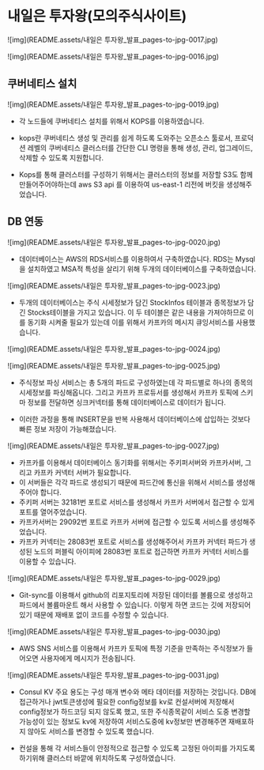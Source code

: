 


# 내일은 투자왕(모의주식사이트)
![img](README.assets/내일은 투자왕_발표_pages-to-jpg-0017.jpg)



![img](README.assets/내일은 투자왕_발표_pages-to-jpg-0016.jpg)



## 쿠버네티스 설치

![img](README.assets/내일은 투자왕_발표_pages-to-jpg-0019.jpg)

- 각 노드들에 쿠버네티스 설치를 위해서 KOPS를 이용하였습니다.

- kops란 쿠버네티스 생성 및 관리를 쉽게 하도록 도와주는 오픈소스 툴로서, 프로덕션 레벨의 쿠버네티스 클러스터를 간단한 CLI 명령을 통해 생성, 관리, 업그레이드, 삭제할 수 있도록 지원합니다.

- Kops를 통해 클러스터를 구성하기 위해서는 클러스터의 정보를 저장할 S3도 함께 만들어주어야하는데 aws S3 api 를 이용하여 us-east-1 리전에 버킷을 생성해주었습니다.



## DB 연동

![img](README.assets/내일은 투자왕_발표_pages-to-jpg-0020.jpg)

- 데이터베이스는 AWS의 RDS서비스를 이용하여서 구축하였습니다. RDS는 Mysql을 설치하였고 MSA적 특성을 살리기 위해 두개의 데이터베이스를 구축하였습니다. 



![img](README.assets/내일은 투자왕_발표_pages-to-jpg-0023.jpg)

- 두개의 데이터베이스는 주식 시세정보가 담긴 StockInfos 테이블과 종목정보가 담긴 Stocks테이블을 가지고 있습니다. 이 두 테이블은 같은 내용을 가져야하므로 이를 동기화 시켜줄 필요가 있는데 이를 위해서 카프카의 메시지 큐잉서비스를 사용했습니다.





![img](README.assets/내일은 투자왕_발표_pages-to-jpg-0024.jpg)



![img](README.assets/내일은 투자왕_발표_pages-to-jpg-0025.jpg)

- 주식정보 파싱 서비스는 총 5개의 파드로 구성하였는데 각 파드별로 하나의 종목의 시세정보를 파싱해옵니다. 그리고 카프카 프로듀서를 생성해서 카프카 토픽에 스키마 정보를 전달하면 싱크커넥터를 통해 데이터베이스로 데이터가 됩니다.

- 이러한 과정을 통해 INSERT문을 반복 사용해서 데이터베이스에 삽입하는 것보다 빠른 정보 저장이 가능해졌습니다.





![img](README.assets/내일은 투자왕_발표_pages-to-jpg-0027.jpg)

- 카프카를 이용해서 데이터베이스 동기화를 위해서는 주키퍼서버와 카프카서버, 그리고 카프카 커넥터 서버가 필요합니다. 
- 이 서버들은 각각 파드로 생성되기 때문에 파드간에 통신을 위해서 서비스를 생성해주어야 합니다. 
- 주키퍼 서버는 32181번 포트로 서비스를 생성해서 카프카 서버에서 접근할 수 있게 포트를 열어주었습니다.
- 카프카서버는 29092번 포트로 카프카 서버에 접근할 수 있도록 서비스를 생성해주었습니다. 
- 카프카 커넥터는 28083번 포트로 서비스를 생성해주어서 카프카 커넥터 파드가 생성된 노드의 퍼블릭 아이피에 28083번 포트로 접근하면 카프카 커넥터 서비스를 이용할 수 있습니다.



![img](README.assets/내일은 투자왕_발표_pages-to-jpg-0029.jpg)

- Git-sync를 이용해서 github의 리포지토리에 저장된 데이터를 볼륨으로 생성하고 파드에서 볼륨마운트 해서 사용할 수 있습니다. 이렇게 하면 코드는 깃에 저장되어있기 때문에 재배포 없이 코드를 수정할 수 있습니다. 



![img](README.assets/내일은 투자왕_발표_pages-to-jpg-0030.jpg)

- AWS SNS 서비스를 이용해서 카프카 토픽에 특정 기준을 만족하는 주식정보가 들어오면 사용자에게 메시지가 전송됩니다. 



![img](README.assets/내일은 투자왕_발표_pages-to-jpg-0031.jpg)

- Consul KV 주요 용도는 구성 매개 변수와 메타 데이터를 저장하는 것입니다. DB에 접근하거나 jwt토큰생성에 필요한 config정보를 kv로 컨설서버에 저장해서 config정보가 하드코딩 되지 않도록 했고, 또한 주식종목같이 서비스 도중 변경할 가능성이 있는 정보도 kv에 저장하여 서비스도중에 kv정보만 변경해주면 재배포하지 않아도 서비스를 변경할 수 있도록 했습니다.

- 컨설을 통해 각 서비스들이 안정적으로 접근할 수 있도록 고정된 아이피를 가지도록 하기위해 클러스터 바깥에 위치하도록 구성하였습니다. 

